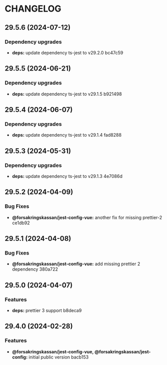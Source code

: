 # CHANGELOG

## 29.5.6 (2024-07-12)


### Dependency upgrades

* **deps:** update dependency ts-jest to v29.2.0 bc47c59

## 29.5.5 (2024-06-21)


### Dependency upgrades

* **deps:** update dependency ts-jest to v29.1.5 b921498

## 29.5.4 (2024-06-07)


### Dependency upgrades

* **deps:** update dependency ts-jest to v29.1.4 fad8288

## 29.5.3 (2024-05-31)


### Dependency upgrades

* **deps:** update dependency ts-jest to v29.1.3 4e7086d

## 29.5.2 (2024-04-09)


### Bug Fixes

* **@forsakringskassan/jest-config-vue:** another fix for missing prettier-2 ce1db92

## 29.5.1 (2024-04-08)


### Bug Fixes

* **@forsakringskassan/jest-config-vue:** add missing prettier 2 dependency 380a722

## 29.5.0 (2024-04-07)


### Features

* **deps:** prettier 3 support b8deca9

## 29.4.0 (2024-02-28)


### Features

* **@forsakringskassan/jest-config-vue, @forsakringskassan/jest-config:** initial public version bacb153
